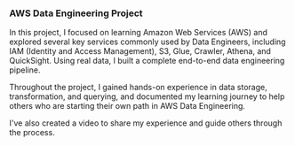 ### AWS Data Engineering Project

In this project, I focused on learning Amazon Web Services (AWS) and explored several key services commonly used by Data Engineers, including IAM (Identity and Access Management), S3, Glue, Crawler, Athena, and QuickSight. Using real data, I built a complete end-to-end data engineering pipeline.

Throughout the project, I gained hands-on experience in data storage, transformation, and querying, and documented my learning journey to help others who are starting their own path in AWS Data Engineering.

I've also created a video to share my experience and guide others through the process.
